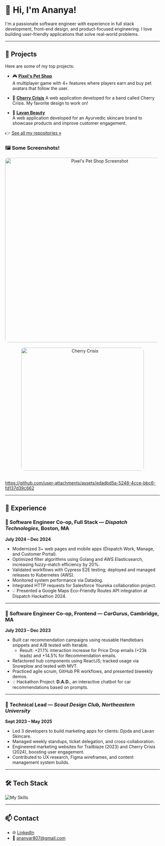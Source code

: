 # 👋 Hi, I'm Ananya!

I'm a passionate software engineer with experience in full stack development, front-end design, and product-focused engineering. I love building user-friendly applications that solve real-world problems.

---

## 🚀 Projects

Here are some of my top projects:

- 🎮 [**Pixel's Pet Shop**](https://github.com/ananyar807/pixels-pet-shop)  
  A multiplayer game with 4+ features where players earn and buy pet avatars that follow the user.

- 🎸 [**Cherry Crisis**](https://cherrycrisis.vercel.app/) 
  A web application developed for a band called Cherry Crisis. My favorite design to work on!

- 🧴 [**Lavan Beauty**](https://github.com/Scout-NU/lavan-beauty)  
  A web application developed for an Ayurvedic skincare brand to showcase products and improve customer engagement.

👉 [See all my repositories »](https://github.com/ananyar807?tab=repositories)

### 🖼️ Some Screenshots!

<div align="center">
  <img src="https://github.com/user-attachments/assets/9b536813-352c-43f0-ac1f-8206f04ec182" alt="Pixel's Pet Shop Screenshot" style="max-width: 100%; width: 600px; border-radius: 10px;" />
  <br><br>
  <img src="https://github.com/user-attachments/assets/70e19a57-d152-49c0-8512-b02f7475ceb3" alt="Cherry Crisis" style="max-width: 100%; width: 400px; border-radius: 10px;" />
  <br><br>
</div>


https://github.com/user-attachments/assets/edadbd5a-5248-4cce-bbc6-fd137d39c662


---

## 💼 Experience

### 🧠 Software Engineer Co-op, Full Stack — *Dispatch Technologies*, Boston, MA  
**July 2024 – Dec 2024**
- Modernized 3+ web pages and mobile apps (Dispatch Work, Manage, and Customer Portal).
- Optimized filter algorithms using Golang and AWS Elasticsearch, increasing fuzzy-match efficiency by 20%.
- Validated workflows with Cypress E2E testing; deployed and managed releases to Kubernetes (AWS).
- Monitored system performance via Datadog.
- Integrated HTTP requests for Salesforce Youreka collaboration project.
- 💡 Presented a Google Maps Eco-Friendly Routes API integration at Dispatch Hackathon 2024.

---

### 🚗 Software Engineer Co-op, Frontend — *CarGurus*, Cambridge, MA  
**July 2023 – Dec 2023**
- Built car recommendation campaigns using reusable Handlebars snippets and A/B tested with Iterable.
  - Result: +21.1% interaction increase for Price Drop emails (+23k leads) and +14.5% for Recommendation emails.
- Refactored hub components using ReactJS; tracked usage via Snowplow and tested with MVT.
- Practiced agile scrum, GitHub PR workflows, and presented biweekly demos.
- 💡 Hackathon Project: **D.A.D.**, an interactive chatbot for car recommendations based on prompts.

---

### 🎨 Technical Lead — *Scout Design Club, Northeastern University*  
**Sept 2023 – May 2025**
- Led 3 developers to build marketing apps for clients: Djoda and Lavan Skincare.
- Managed weekly standups, ticket delegation, and cross-collaboration.
- Engineered marketing websites for Trailblaze (2023) and Cherry Crisis (2024), boosting user engagement.
- Contributed to UX research, Figma wireframes, and content management system builds.

---

## 🛠 Tech Stack

![My Skills](https://skillicons.dev/icons?i=java,python,js,react,github,aws,html,css,golang)

---

## 📫 Contact

- 🌐 [LinkedIn](https://linkedin.com/in/ananyaradhakrishnan)
- 📧 ananyar807@gmail.com
